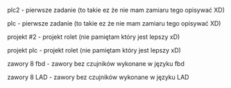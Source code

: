 plc2 - pierwsze zadanie (to takie ez że nie mam zamiaru tego opisywać XD)

plc - pierwsze zadanie (to takie ez że nie mam zamiaru tego opisywać XD)

projekt #2 - projekt rolet (nie pamiętam który jest lepszy xD)

projekt plc - projekt rolet (nie pamiętam który jest lepszy xD)

zawory 8 fbd - zawory bez czujników wykonane w języku fbd

zawory 8 LAD - zawory bez czujników wykonane w języku LAD

